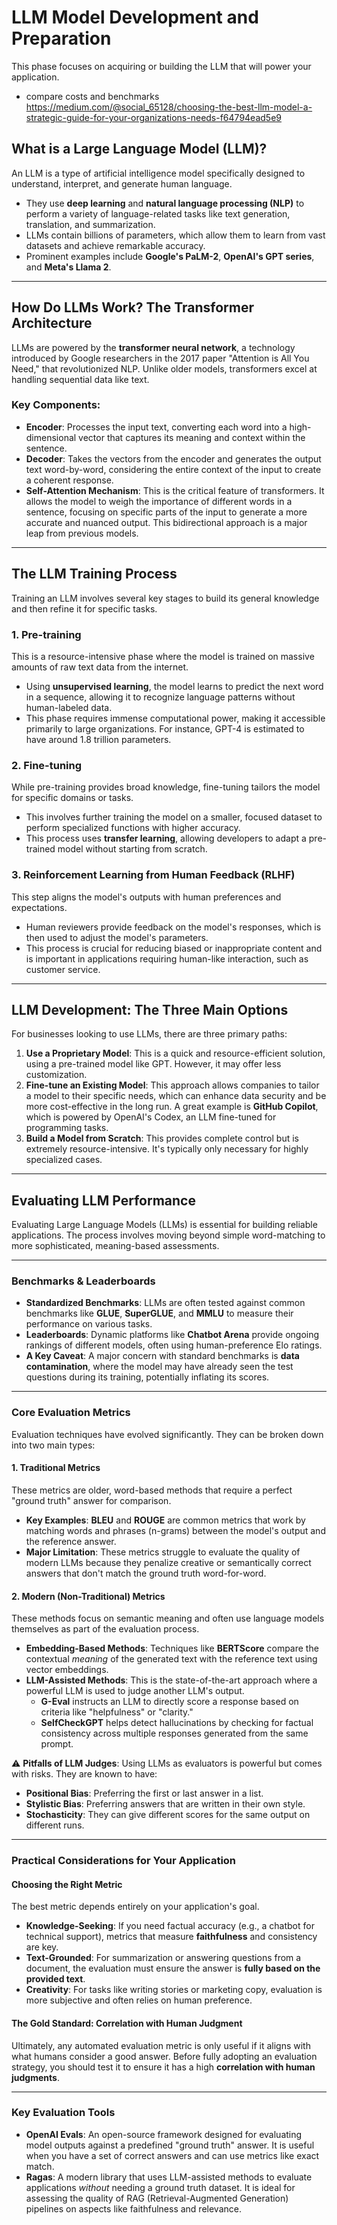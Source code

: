 # LLM Model Development and Preparation

This phase focuses on acquiring or building the LLM that will power your application.

- compare costs and benchmarks
https://medium.com/@social_65128/choosing-the-best-llm-model-a-strategic-guide-for-your-organizations-needs-f64794ead5e9

## What is a Large Language Model (LLM)?

An LLM is a type of artificial intelligence model specifically designed to understand, interpret, and generate human language.

* They use **deep learning** and **natural language processing (NLP)** to perform a variety of language-related tasks like text generation, translation, and summarization.
* LLMs contain billions of parameters, which allow them to learn from vast datasets and achieve remarkable accuracy.
* Prominent examples include **Google's PaLM-2**, **OpenAI's GPT series**, and **Meta's Llama 2**.
---

## How Do LLMs Work? The Transformer Architecture

LLMs are powered by the **transformer neural network**, a technology introduced by Google researchers in the 2017 paper "Attention is All You Need," that revolutionized NLP. Unlike older models, transformers excel at handling sequential data like text.



### Key Components:

* **Encoder**: Processes the input text, converting each word into a high-dimensional vector that captures its meaning and context within the sentence.
* **Decoder**: Takes the vectors from the encoder and generates the output text word-by-word, considering the entire context of the input to create a coherent response.
* **Self-Attention Mechanism**: This is the critical feature of transformers. It allows the model to weigh the importance of different words in a sentence, focusing on specific parts of the input to generate a more accurate and nuanced output. This bidirectional approach is a major leap from previous models.

---

## The LLM Training Process

Training an LLM involves several key stages to build its general knowledge and then refine it for specific tasks.

### 1. Pre-training
This is a resource-intensive phase where the model is trained on massive amounts of raw text data from the internet.
* Using **unsupervised learning**, the model learns to predict the next word in a sequence, allowing it to recognize language patterns without human-labeled data.
* This phase requires immense computational power, making it accessible primarily to large organizations. For instance, GPT-4 is estimated to have around 1.8 trillion parameters.

### 2. Fine-tuning
While pre-training provides broad knowledge, fine-tuning tailors the model for specific domains or tasks.
* This involves further training the model on a smaller, focused dataset to perform specialized functions with higher accuracy.
* This process uses **transfer learning**, allowing developers to adapt a pre-trained model without starting from scratch.

### 3. Reinforcement Learning from Human Feedback (RLHF)
This step aligns the model's outputs with human preferences and expectations.
* Human reviewers provide feedback on the model's responses, which is then used to adjust the model's parameters.
* This process is crucial for reducing biased or inappropriate content and is important in applications requiring human-like interaction, such as customer service.

---

## LLM Development: The Three Main Options

For businesses looking to use LLMs, there are three primary paths:

1.  **Use a Proprietary Model**: This is a quick and resource-efficient solution, using a pre-trained model like GPT. However, it may offer less customization.
2.  **Fine-tune an Existing Model**: This approach allows companies to tailor a model to their specific needs, which can enhance data security and be more cost-effective in the long run. A great example is **GitHub Copilot**, which is powered by OpenAI's Codex, an LLM fine-tuned for programming tasks.
3.  **Build a Model from Scratch**: This provides complete control but is extremely resource-intensive. It's typically only necessary for highly specialized cases.

---

## Evaluating LLM Performance
Evaluating Large Language Models (LLMs) is essential for building reliable applications. The process involves moving beyond simple word-matching to more sophisticated, meaning-based assessments.

---
### **Benchmarks & Leaderboards**

* **Standardized Benchmarks**: LLMs are often tested against common benchmarks like **GLUE**, **SuperGLUE**, and **MMLU** to measure their performance on various tasks.
* **Leaderboards**: Dynamic platforms like **Chatbot Arena** provide ongoing rankings of different models, often using human-preference Elo ratings.
* **A Key Caveat**: A major concern with standard benchmarks is **data contamination**, where the model may have already seen the test questions during its training, potentially inflating its scores.



---
### **Core Evaluation Metrics**

Evaluation techniques have evolved significantly. They can be broken down into two main types:

#### **1. Traditional Metrics**

These metrics are older, word-based methods that require a perfect "ground truth" answer for comparison.

* **Key Examples**: **BLEU** and **ROUGE** are common metrics that work by matching words and phrases (n-grams) between the model's output and the reference answer.
* **Major Limitation**: These metrics struggle to evaluate the quality of modern LLMs because they penalize creative or semantically correct answers that don't match the ground truth word-for-word.

#### **2. Modern (Non-Traditional) Metrics**

These methods focus on semantic meaning and often use language models themselves as part of the evaluation process.

* **Embedding-Based Methods**: Techniques like **BERTScore** compare the contextual *meaning* of the generated text with the reference text using vector embeddings.
* **LLM-Assisted Methods**: This is the state-of-the-art approach where a powerful LLM is used to judge another LLM's output.
    * **G-Eval** instructs an LLM to directly score a response based on criteria like "helpfulness" or "clarity."
    * **SelfCheckGPT** helps detect hallucinations by checking for factual consistency across multiple responses generated from the same prompt.

⚠️ **Pitfalls of LLM Judges**: Using LLMs as evaluators is powerful but comes with risks. They are known to have:
* **Positional Bias**: Preferring the first or last answer in a list.
* **Stylistic Bias**: Preferring answers that are written in their own style.
* **Stochasticity**: They can give different scores for the same output on different runs.

---
### **Practical Considerations for Your Application**

#### **Choosing the Right Metric**

The best metric depends entirely on your application's goal.
* **Knowledge-Seeking**: If you need factual accuracy (e.g., a chatbot for technical support), metrics that measure **faithfulness** and consistency are key.
* **Text-Grounded**: For summarization or answering questions from a document, the evaluation must ensure the answer is **fully based on the provided text**.
* **Creativity**: For tasks like writing stories or marketing copy, evaluation is more subjective and often relies on human preference.

#### **The Gold Standard: Correlation with Human Judgment**

Ultimately, any automated evaluation metric is only useful if it aligns with what humans consider a good answer. Before fully adopting an evaluation strategy, you should test it to ensure it has a high **correlation with human judgments**.

---
### **Key Evaluation Tools**

* **OpenAI Evals**: An open-source framework designed for evaluating model outputs against a predefined "ground truth" answer. It is useful when you have a set of correct answers and can use metrics like exact match.
* **Ragas**: A modern library that uses LLM-assisted methods to evaluate applications *without* needing a ground truth dataset. It is ideal for assessing the quality of RAG (Retrieval-Augmented Generation) pipelines on aspects like faithfulness and relevance.
